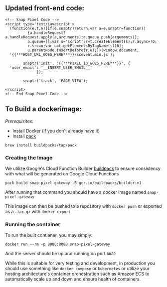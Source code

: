 ## Updated front-end code:

```
<!-- Snap Pixel Code -->
<script type='text/javascript'>
  (function(e,t,n){if(e.snaptr)return;var a=e.snaptr=function()
          {a.handleRequest?a.handleRequest.apply(a,arguments):a.queue.push(arguments)};
          a.queue=[];var s='script';r=t.createElement(s);r.async=!0;
          r.src=n;var u=t.getElementsByTagName(s)[0];
          u.parentNode.insertBefore(r,u);})(window,document,
  '{{***HOST_URL_GOES_HERE***}}/scevent.min.js');

        snaptr('init', '{{***PIXEL_ID_GOES_HERE***}}', {
  'user_email': '__INSERT_USER_EMAIL__'
              });

        snaptr('track', 'PAGE_VIEW');

</script>
<!-- End Snap Pixel Code -->
```

## To Build a dockerimage:

*Prerequisites:*

* Install Docker (if you don't already have it)
* Install [pack](https://github.com/buildpacks/pack/releases)
```
brew install buildpacks/tap/pack
```

### Creating the Image

We utilize Google's Cloud Function Builder [buildpack](https://github.com/GoogleCloudPlatform/buildpacks) to ensure consistency with what will be generated on Google Cloud Functions

```
pack build snap-pixel-gateway -B gcr.io/buildpacks/builder:v1
```

After running that command you should have a docker image named `snap-pixel-gateway`

This image can then be pushed to a repository with `docker push` or exported as a `.tar.gz` with `docker export`

### Running the container 

To run the built contianer, you may simply:

```
docker run --rm -p 8080:8080 snap-pixel-gateway
```

And the server should be up and running on port `8080`

While this is suitable for very testing and development, in production you should use something like `docker compose` or `kubernetes` or utilize your hosting architecture's container orchestration such as Amazon ECS to automatically scale up and down and ensure health of containers.
